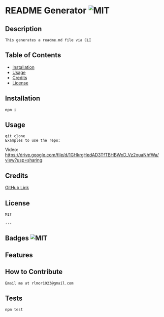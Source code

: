 # README Generator ![MIT](https://img.shields.io/badge/License-MIT%20-green)

## Description

    This generates a readme.md file via CLI

## Table of Contents

- [Installation](#installation)
- [Usage](#usage)
- [Credits](#credits)
- [License](#license)

## Installation

    npm i

## Usage

    git clone
    Examples to use the repo:

Video: https://drive.google.com/file/d/1GHkrgHedAD3TfTBHBWoD_Vz2ouaNhfWa/view?usp=sharing

## Credits

[GitHub Link](https://github.com/confusedicarus)

## License

    MIT

    ---

## Badges ![MIT](https://img.shields.io/badge/License-MIT%20-green)

## Features

## How to Contribute

    Email me at rlmor1023@gmail.com

## Tests

    npm test

